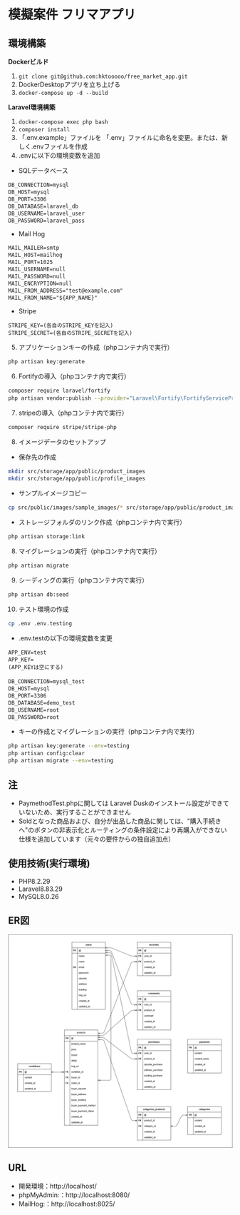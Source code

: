 # 模擬案件 フリマアプリ

## 環境構築
**Dockerビルド**
1. `git clone git@github.com:hktooooo/free_market_app.git`
2.  DockerDesktopアプリを立ち上げる
3. `docker-compose up -d --build`

**Laravel環境構築**
1. `docker-compose exec php bash`
2. `composer install`
3. 「.env.example」ファイルを 「.env」ファイルに命名を変更。または、新しく.envファイルを作成
4. .envに以下の環境変数を追加
- SQLデータベース
``` text
DB_CONNECTION=mysql
DB_HOST=mysql
DB_PORT=3306
DB_DATABASE=laravel_db
DB_USERNAME=laravel_user
DB_PASSWORD=laravel_pass
```


- Mail Hog
``` text
MAIL_MAILER=smtp
MAIL_HOST=mailhog
MAIL_PORT=1025
MAIL_USERNAME=null
MAIL_PASSWORD=null
MAIL_ENCRYPTION=null
MAIL_FROM_ADDRESS="test@example.com"
MAIL_FROM_NAME="${APP_NAME}"
```

- Stripe
``` text
STRIPE_KEY=(各自のSTRIPE_KEYを記入)
STRIPE_SECRET=(各自のSTRIPE_SECRETを記入)
```

5. アプリケーションキーの作成（phpコンテナ内で実行）
``` bash
php artisan key:generate
```

6. Fortifyの導入（phpコンテナ内で実行）
``` bash
composer require laravel/fortify
php artisan vendor:publish --provider="Laravel\Fortify\FortifyServiceProvider"
```

7. stripeの導入（phpコンテナ内で実行）
``` bash
composer require stripe/stripe-php
```

8. イメージデータのセットアップ
- 保存先の作成
``` bash
mkdir src/storage/app/public/product_images
mkdir src/storage/app/public/profile_images
```
- サンプルイメージコピー
``` bash
cp src/public/images/sample_images/* src/storage/app/public/product_images
```
- ストレージフォルダのリンク作成（phpコンテナ内で実行）
``` bash
php artisan storage:link
```

8. マイグレーションの実行（phpコンテナ内で実行）
``` bash
php artisan migrate
```

9. シーディングの実行（phpコンテナ内で実行）
``` bash
php artisan db:seed
```

10. テスト環境の作成
``` bash
cp .env .env.testing
```
- .env.testの以下の環境変数を変更
``` text
APP_ENV=test
APP_KEY= 
(APP_KEYは空にする)

DB_CONNECTION=mysql_test
DB_HOST=mysql
DB_PORT=3306
DB_DATABASE=demo_test
DB_USERNAME=root
DB_PASSWORD=root
```
- キーの作成とマイグレーションの実行（phpコンテナ内で実行）
``` bash
php artisan key:generate --env=testing
php artisan config:clear
php artisan migrate --env=testing
```
## 注
- PaymethodTest.phpに関しては Laravel Duskのインストール設定ができていないため、実行することができません
- Soldとなった商品および、自分が出品した商品に関しては、"購入手続きへ"のボタンの非表示化とルーティングの条件設定により再購入ができない仕様を追加しています（元々の要件からの独自追加点）

## 使用技術(実行環境)
- PHP8.2.29
- Laravel8.83.29
- MySQL8.0.26

## ER図
![alt](erd.png)

## URL
- 開発環境：http://localhost/
- phpMyAdmin:：http://localhost:8080/
- MailHog:：http://localhost:8025/